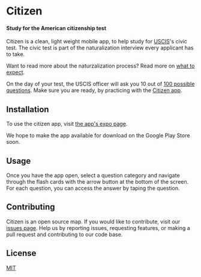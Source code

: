 # Citizen

#### Study for the American citizenship test

Citizen is a clean, light weight mobile app, to help study for [USCIS](https://www.uscis.gov/)'s civic test. The civic test is part of the naturalization interview every applicant has to take.

Want to read more about the naturzalization process? Read more on [what to expect](https://my.uscis.gov/citizenship/what_to_expect).

On the day of your test, the USCIS officer will ask you 10 out of [100 possible questions](https://www.uscis.gov/citizenship/learners/study-test/study-materials-civics-test). Make sure you are ready, by practicing with the [Citizen app](https://expo.io/@eseite47/citizen).

## Installation

To use the citizen app, visit [the app's expo page](https://expo.io/@eseite47/citizen).

We hope to make the app available for download on the Google Play Store soon.

## Usage

Once you have the app open, select a question category and navigate through the flash cards with the arrow button at the bottom of the screen. For each question, you can access the answer by taping the question.

## Contributing

Citizen is an open source map. If you would like to contribute, visit our [issues page](https://github.com/eseite47/citizen/issues). Help us by reporting issues, requesting features, or making a pull request and contributing to our code base.

## License
[MIT](https://choosealicense.com/licenses/mit/)